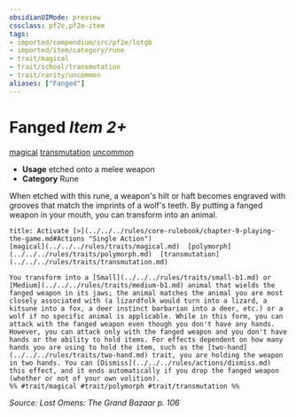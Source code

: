 ```yaml
---
obsidianUIMode: preview
cssclass: pf2e,pf2e-item
tags:
- imported/compendium/src/pf2e/lotgb
- imported/item/category/rune
- trait/magical
- trait/school/transmutation
- trait/rarity/uncommon
aliases: ["Fanged"]
---
```

# Fanged *Item 2+*  
[magical](magical.md)  [transmutation](transmutation.md)  [uncommon](uncommon.md)  

- **Usage** etched onto a melee weapon
- **Category** Rune

When etched with this rune, a weapon's hilt or haft becomes engraved with grooves that match the imprints of a wolf's teeth. By putting a fanged weapon in your mouth, you can transform into an animal.

```ad-embed-ability
title: Activate [>](../../../rules/core-rulebook/chapter-9-playing-the-game.md#Actions "Single Action")
[magical](../../../rules/traits/magical.md)  [polymorph](../../../rules/traits/polymorph.md)  [transmutation](../../../rules/traits/transmutation.md)  

You transform into a [Small](../../../rules/traits/small-b1.md) or [Medium](../../../rules/traits/medium-b1.md) animal that wields the fanged weapon in its jaws; the animal matches the animal you are most closely associated with (a lizardfolk would turn into a lizard, a kitsune into a fox, a deer instinct barbarian into a deer, etc.) or a wolf if no specific animal is applicable. While in this form, you can attack with the fanged weapon even though you don't have any hands. However, you can attack only with the fanged weapon and you don't have hands or the ability to hold items. For effects dependent on how many hands you are using to hold the item, such as the [two-hand](../../../rules/traits/two-hand.md) trait, you are holding the weapon in two hands. You can [Dismiss](../../../rules/actions/dismiss.md) this effect, and it ends automatically if you drop the fanged weapon (whether or not of your own volition).  
%% #trait/magical #trait/polymorph #trait/transmutation %%
```

*Source: Lost Omens: The Grand Bazaar p. 106*
